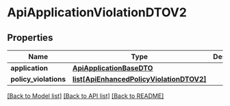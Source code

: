 # ApiApplicationViolationDTOV2

## Properties
Name | Type | Description | Notes
------------ | ------------- | ------------- | -------------
**application** | [**ApiApplicationBaseDTO**](ApiApplicationBaseDTO.md) |  | [optional] 
**policy_violations** | [**list[ApiEnhancedPolicyViolationDTOV2]**](ApiEnhancedPolicyViolationDTOV2.md) |  | [optional] 

[[Back to Model list]](../README.md#documentation-for-models) [[Back to API list]](../README.md#documentation-for-api-endpoints) [[Back to README]](../README.md)

